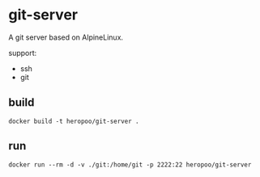 # git-server

A git server based on AlpineLinux.

support:
* ssh
* git

## build 
```
docker build -t heropoo/git-server .
```

## run 
```
docker run --rm -d -v ./git:/home/git -p 2222:22 heropoo/git-server
```
